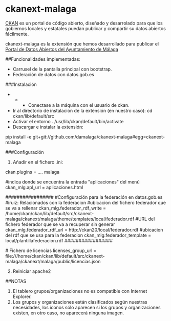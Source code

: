 ckanext-malaga
==============

[CKAN](http://ckan.org) es un portal de código abierto, diseñado y desarrolado para que los gobiernos locales y estatales puedan publicar y compartir su datos abiertos fácilmente.

ckanext-malaga es la extensión que hemos desarrollado para publicar el [Portal de Datos Abiertos del Ayuntamiento de Málaga](http://datosabiertos.malaga.eu)

##Funcionalidades implementadas:
* Carrusel de la pantalla principal con bootstrap.
* Federación de datos con datos.gob.es

###Instalación

* * * Conectase a la máquina con el usuario de ckan.
* Ir al directorio de instalación de la extensión (en nuestro caso):
cd ckan/lib/default/src
* Activar el entorno
. /usr/lib/ckan/default/bin/activate
* Descargar e instalar la extensión:
<p>pip install -e git+git://github.com/damalaga/ckanext-malaga#egg=ckanext-malaga</p>

###Configuración

1. Añadir en el fichero .ini:

ckan.plugins = .... malaga

\#indica donde se encuentra la entrada "aplicaciones" del menú
ckan_mlg.apl_url = aplicaciones.html 

\#################
\#Configuración para la federación en datos.gob.es
\#iruiz: Relacionados con la federacion
\#ubicacion del fichero federador que se va a rellenar
ckan_mlg.federador_rdf_write = /home/ckan/ckan/lib/default/src/ckanext-malaga/ckanext/malaga/theme/templates/local/federador.rdf
\#URL del fichero federador que se va a recuperar sin generar
ckan_mlg.federador_rdf_url = http://ckan20/local/federador.rdf
\#ubicacion del rdf que se usa para la federacion
ckan_mlg.federador_template = local/plantillafederacion.rdf
\#################

\# Fichero de licencias
licenses_group_url = file:///home/ckan/ckan/lib/default/src/ckanext-malaga/ckanext/malaga/public/licencias.json

2. Reiniciar apache2

##NOTAS

1. El tablero grupos/organizaciones no es compatible con Internet Explorer.
2. Los grupos y organizaciones están clasificados según nuestras necesidades, los iconos sólo aparecen si los grupos y organizaciones existen, en otro caso, no aparecerá ninguna imagen.

